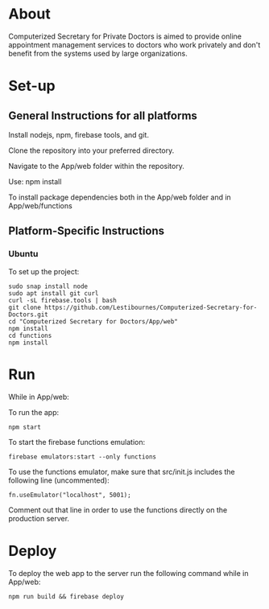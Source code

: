 # About

Computerized Secretary for Private Doctors is aimed to provide online appointment management services to doctors who work privately and don't benefit from the systems used by large organizations.

# Set-up
## General Instructions for all platforms
Install nodejs, npm, firebase tools, and git.

Clone the repository into your preferred directory.

Navigate to the App/web folder within the repository.

Use:
npm install

To install package dependencies both in the App/web folder and in App/web/functions

## Platform-Specific Instructions
### Ubuntu

To set up the project:

```
sudo snap install node
sudo apt install git curl
curl -sL firebase.tools | bash
git clone https://github.com/Lestibournes/Computerized-Secretary-for-Doctors.git
cd "Computerized Secretary for Doctors/App/web"
npm install
cd functions
npm install
```

# Run
While in App/web:

To run the app:
```
npm start
```

To start the firebase functions emulation:
```
firebase emulators:start --only functions
```

To use the functions emulator, make sure that src/init.js includes the following line (uncommented):
```
fn.useEmulator("localhost", 5001);
```

Comment out that line in order to use the functions directly on the production server.

# Deploy
To deploy the web app to the server run the following command while in App/web:

```
npm run build && firebase deploy
```
